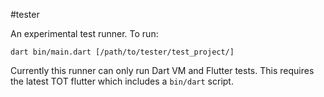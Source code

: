 #tester

An experimental test runner. To run:

```
dart bin/main.dart [/path/to/tester/test_project/]
```

Currently this runner can only run Dart VM and Flutter tests. This requires the latest TOT flutter which includes a `bin/dart` script.
